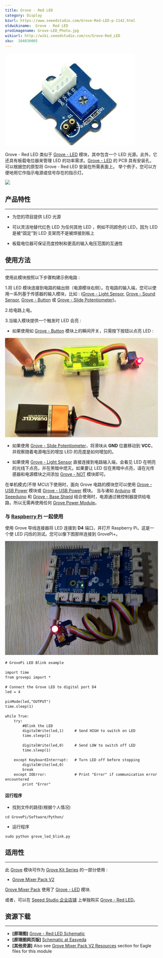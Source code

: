 ```yaml
---
title: Grove - Red LED
category: Display
bzurl: https://www.seeedstudio.com/Grove-Red-LED-p-1142.html
oldwikiname:  Grove - Red LED
prodimagename: Grove-LED_Photo.jpg
wikiurl: http://wiki.seeedstudio.com/cn/Grove-Red_LED
sku:  104030005
---
```


![](https://github.com/SeeedDocument/Grove-Red_LED/raw/master/img/Grove-LED_Photo.jpg)

Grove - Red LED 类似于 [Grove - LED](/Grove-LED "Grove - LED") 模块，其中包含一个 LED 光源。此外，它还具有板载电位器来管理 LED 的功率需求。[Grove - LED](/Grove-LED "Grove - LED") 的 PCB 具有安装孔，可以根据您的原型将 Grove - Red LED 安装在所需表面上。 举个例子，您可以方便地用它作指示电源或信号存在的指示灯。

[![](https://github.com/SeeedDocument/wiki_chinese/raw/master/docs/images/click_to_buy.PNG)](https://item.taobao.com/item.htm?spm=a1z10.3-c.w4002-11172317909.10.6ff448edbXtfEH&id=45476819992)

##  产品特性
---
*   为您的项目提供 LED 光源

*   可以灵活地替代红色 LED 为任何其他 LED ，例如不同颜色的 LED，因为 LED 是被“固定”到 LED 支架而不是被焊接到板上

*   板载电位器可保证亮度控制和更高的输入电压范围的互通性

##  使用方法
---
使用此模块按照以下步骤构建示例电路 :

1.将 LED 模块连接到电路的输出侧（电源模块右侧）。在电路的输入端，您可以使用一系列基于传感器的输入模块，比如 : ([Grove - Light Sensor](/Grove-Light_Sensor "Grove - Light Sensor"), [Grove - Sound Sensor](/Grove-Sound_Sensor "Grove - Sound Sensor"), [Grove - Button](/Grove-Button "Grove - Button") 或 [Grove - Slide Potentiometer](/Grove-Slide_Potentiometer "Grove - Slide Potentiometer"))。

2.给电路上电。

3.当输入模块提供一个触发时 LED 会亮 :
- 如果使用如 [Grove - Button](/Grove-Button "Grove - Button") 模块上的瞬间开关，只需按下按钮以点亮 LED :


![](https://github.com/SeeedDocument/Grove-Red_LED/raw/master/img/Grove-momentarySwitch-RedLED.jpg)


- 如果使用 [Grove - Slide Potentiometer](/Grove-Slide_Potentiometer "Grove - Slide Potentiometer")，将滑块从 **GND** 位置移动到 **VCC**，并观察随着电源电压的增加 LED 的亮度是如何增加的。

- 如果使用 [Grove - Light Sensor](/Grove-Light_Sensor "Grove - Light Sensor") 直接连接到电路输入端，会看见 LED 在明亮的光线下点亮，并在黑暗中熄灭。如果要让 LED 仅在黑暗中点亮，请在光传感器和电源模块之间添加 [Grove - NOT](/Grove-NOT "Grove - NOT") 模块即可。


在单机模式(不带 MCU)下使用时，面向 Grove 电路的模块您可以使用 [Grove - USB Power](/Grove-Mixer_Pack#2._USB_Power "Grove - Mixer Pack") 模块或 [Grove - USB Power](/Grove-Mixer_Pack#2._USB_Power "Grove - Mixer Pack") 模块。 当与诸如 [Arduino](/w/index.php?title=Arduino&amp;action=edit&amp;redlink=1 "Arduino&amp;action=edit&amp;redlink=1") 或 [Seeeduino](/Seeeduino "Seeeduino") 和 [Grove - Base Shield](/Grove-Base_Shield "Grove - Base Shield") 结合使用时，电源通过微控制器提供给电路，所以无需再使用任何 [Grove Power Module](/GROVE_System#Power "GROVE System")。

###   与 [Raspberry Pi](/GrovePiPlus "GrovePi+") 一起使用

使用 Grove 导线连接器将 LED 连接到 **D4** 端口，并打开 Raspberry Pi，这是一个使 LED 闪烁的测试。您可以像下图那样连接到 GrovePi+。

![](https://github.com/SeeedDocument/Grove-Red_LED/raw/master/img/GrovePiPlus_red_led.jpg)


```
# GrovePi LED Blink example

import time
from grovepi import *

# Connect the Grove LED to digital port D4
led = 4

pinMode(led,"OUTPUT")
time.sleep(1)

while True:
    try:
        #Blink the LED
        digitalWrite(led,1)		# Send HIGH to switch on LED
        time.sleep(1)

        digitalWrite(led,0)		# Send LOW to switch off LED
        time.sleep(1)

    except KeyboardInterrupt:	# Turn LED off before stopping
        digitalWrite(led,0)
        break
    except IOError:				# Print "Error" if communication error encountered
        print "Error"
```

####   运行程序

*   找到文件的路径(根据个人情况)
```
cd GrovePi/Software/Python/
```

*   运行程序
```
sudo python grove_led_blink.py
```

##  适用性
---
此 [Grove](/Grove "Grove") 模块可作为 [Grove Kit Series](/GROVE_System#GROVE_Kit_Series "GROVE System") 的一部分使用 :

*   [Grove Mixer Pack V2](/GROVE_MIXER_PACK_V2 "GROVE MIXER PACK V2")

[Grove Mixer Pack](/Grove-Mixer_Pack "Grove - Mixer Pack") 使用了 [Grove - LED](/Grove-LED "Grove - LED") 模块.

或者，可以在 [Seeed Studio 企业店铺](https://seeedstudio.taobao.com/?spm=2013.1.0.0.6485c96fdjYI88) 上单独购买 [Grove - Red LED](https://item.taobao.com/item.htm?spm=a1z10.3-c.w4002-11172317909.10.6ff448edbXtfEH&id=45476819992)。

##  资源下载
---
* **[原理图]** [Grove - Red LED Schematic](https://github.com/SeeedDocument/Grove-Red_LED/raw/master/res/Grove-LED_v1.3.pdf)
* **[原理图网页版]** [Schematic at Easyeda](https://easyeda.com/Seeed/Grove_Red_LED-7e3e5eacbdc94abb90c01c55c55bc83a)
* **[其他资源]** Also see [Grove Mixer Pack V2 Resources](/GROVE_MIXER_PACK_V2#Resources "GROVE MIXER PACK V2") section for Eagle files for this module
